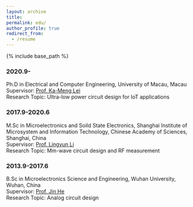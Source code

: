 ```yaml
---
layout: archive
title: 
permalink: edu/
author_profile: true
redirect_from:
  - /resume
---
```


{% include base_path %}


### 2020.9-
Ph.D in Electrical and Computer Engineering, University of Macau, Macau   
Supervisor: [Prof. Ka-Meng Lei](http://kmlei.site)  
Research Topic: Ultra-low power circuit design for IoT applications  

### 2017.9-2020.6
M.Sc in Microelectronics and Soild State Electronics, Shanghai Institute of Microsystem and Information Technology, Chinese Academy of Sciences, Shanghai, China  
Supervisor: [Prof. Lingyun Li](http://sourcedb.sim.cas.cn/cn/expert/201603/t20160302_4541236.html)  
Research Topic: Mm-wave circuit design and RF measurement  

### 2013.9-2017.6
B.Sc in Microelectronics Science and Engineering, Wuhan University, Wuhan, China  
Supervisor: [Prof. Jin He](http://physics.whu.edu.cn/info/1053/2154.htm)  
Research Topic: Analog circuit design  
